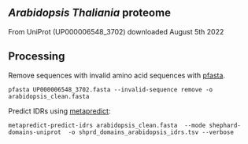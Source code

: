 ## *Arabidopsis Thaliania* proteome

From UniProt (UP000006548_3702) downloaded August 5th 2022


## Processing

Remove sequences with invalid amino acid sequences with [pfasta](https://protfasta.readthedocs.io/en/latest/).

	pfasta UP000006548_3702.fasta --invalid-sequence remove -o arabidopsis_clean.fasta
	
	
Predict IDRs using [metapredict](https://metapredict.readthedocs.io/en/latest/):


	metapredict-predict-idrs arabidopsis_clean.fasta  --mode shephard-domains-uniprot  -o shprd_domains_arabidopsis_idrs.tsv --verbose